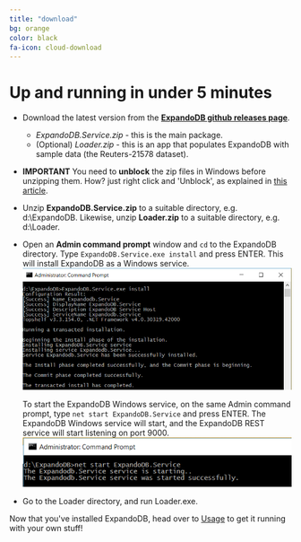 ```yaml
---
title: "download"
bg: orange
color: black
fa-icon: cloud-download
---
```


# Up and running in under 5 minutes


- Download the latest version from the [**ExpandoDB github releases page**](https://github.com/cris-almodovar/expando-db/releases).
  * *ExpandoDB.Service.zip* - this is the main package.
  * (Optional) *Loader.zip* - this is an app that populates ExpandoDB with sample data (the Reuters-21578 dataset).
- **IMPORTANT** You need to **unblock** the zip files in Windows before unzipping them. How? just right click and 'Unblock', 
  as explained in [this article](http://www.thewindowsclub.com/unblock-file-windows-8).  
- Unzip **ExpandoDB.Service.zip** to a suitable directory, e.g. d:\ExpandoDB. Likewise, unzip **Loader.zip** to a suitable directory, e.g. d:\Loader.
- Open an **Admin command prompt** window and `cd` to the ExpandoDB directory. Type `ExpandoDB.Service.exe install` and press ENTER.
  This will install ExpandoDB as a Windows service.
  ![Setup](img/setup.PNG)
  
  To start the ExpandoDB Windows service, on the same Admin command prompt, type `net start ExpandoDB.Service` and press ENTER. 
  The ExpandoDB Windows service will start, and the ExpandoDB REST service will start listening on port 9000.
  ![Start](img/start.PNG)
- Go to the Loader directory, and run Loader.exe.
  

Now that you've installed ExpandoDB, head over to [Usage](#usage) to get it running with your own stuff!



